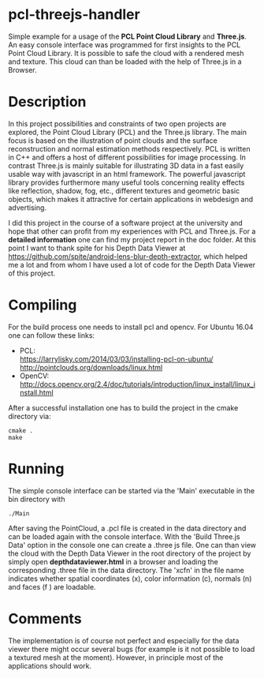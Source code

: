 # pcl-threejs-handler

Simple example for a usage of the **PCL Point Cloud Library** and **Three.js**. An easy console interface was programmed for first insights to the PCL Point Cloud Library. It is possible to safe the cloud with a rendered mesh and texture. This cloud can than be loaded with the help of Three.js in a Browser.

# Description

In this project possibilities and constraints of two open projects are explored, the Point Cloud Library (PCL) and the Three.js library. The main focus is based on the illustration of point clouds and the surface reconstruction and normal estimation methods respectively. PCL is written in C++ and offers a host of different possibilities for image processing. In contrast Three.js is mainly suitable for illustrating 3D data in a fast easily usable way with javascript in an html framework. The powerful javascript library provides furthermore many useful tools concerning reality effects like reflection, shadow, fog, etc.,
different textures and geometric basic objects, which makes it attractive for certain applications in webdesign and advertising.

I did this project in the course of a software project at the university and hope that other can profit from my experiences with PCL and Three.js. For a **detailed information** one can find my project report in the doc folder. At this point I want to thank spite for his Depth Data Viewer at https://github.com/spite/android-lens-blur-depth-extractor, which helped me a lot and from whom I have used a lot of code for the Depth Data Viewer of this project.

# Compiling

For the build process one needs to install pcl and opencv. For Ubuntu 16.04 one can follow these links:

  - PCL:    
      https://larrylisky.com/2014/03/03/installing-pcl-on-ubuntu/    
      http://pointclouds.org/downloads/linux.html
  - OpenCV:    
      http://docs.opencv.org/2.4/doc/tutorials/introduction/linux_install/linux_install.html

After a successful installation one has to build the project in the cmake directory via:    

    cmake .    
    make

# Running

The simple console interface can be started via the 'Main' executable in the bin directory with   

    ./Main

After saving the PointCloud, a .pcl file is created in the data directory and can be loaded again with the console interface. With the 'Build Three.js Data' option in the console one can create a .three js file. One can than view the cloud with the Depth Data Viewer in the root directory of the project by simply open **depthdataviewer.html** in a browser and loading the corresponding .three file in the data directory. The 'xcfn' in the file name indicates whether spatial coordinates (x), color information (c), normals (n) and faces (f ) are loadable.

# Comments

The implementation is of course not perfect and especially for the data viewer there might occur several bugs (for example is it not possible to load a textured mesh at the moment). However, in principle most of the applications should work.
